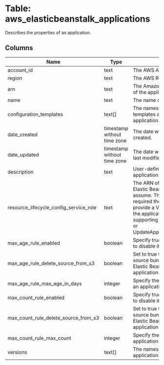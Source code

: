 
# Table: aws_elasticbeanstalk_applications
Describes the properties of an application.
## Columns
| Name        | Type           | Description  |
| ------------- | ------------- | -----  |
|account_id|text|The AWS Account ID of the resource.|
|region|text|The AWS Region of the resource.|
|arn|text|The Amazon Resource Name (ARN) of the application.|
|name|text|The name of the application.|
|configuration_templates|text[]|The names of the configuration templates associated with this application.|
|date_created|timestamp without time zone|The date when the application was created.|
|date_updated|timestamp without time zone|The date when the application was last modified.|
|description|text|User-defined description of the application.|
|resource_lifecycle_config_service_role|text|The ARN of an IAM service role that Elastic Beanstalk has permission to assume. The ServiceRole property is required the first time that you provide a VersionLifecycleConfig for the application in one of the supporting calls (CreateApplication or UpdateApplicationResourceLifecycle)|
|max_age_rule_enabled|boolean|Specify true to apply the rule, or false to disable it. |
|max_age_rule_delete_source_from_s3|boolean|Set to true to delete a version's source bundle from Amazon S3 when Elastic Beanstalk deletes the application version.|
|max_age_rule_max_age_in_days|integer|Specify the number of days to retain an application versions.|
|max_count_rule_enabled|boolean|Specify true to apply the rule, or false to disable it. |
|max_count_rule_delete_source_from_s3|boolean|Set to true to delete a version's source bundle from Amazon S3 when Elastic Beanstalk deletes the application version.|
|max_count_rule_max_count|integer|Specify the maximum number of application versions to retain.|
|versions|text[]|The names of the versions for this application.|
